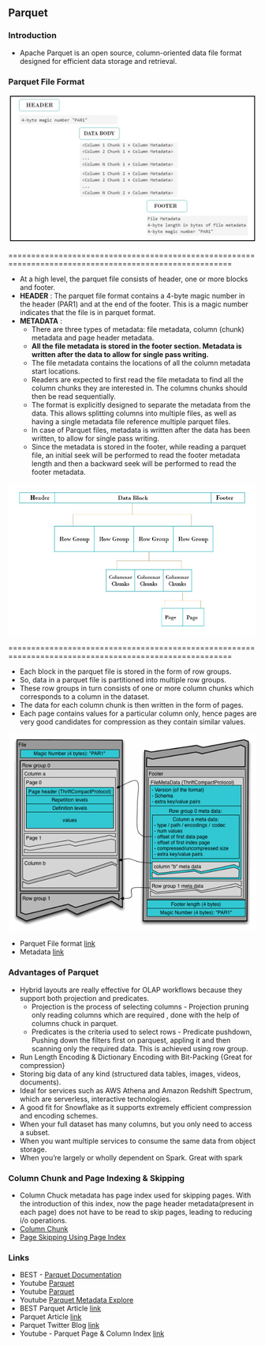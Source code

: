 ## Parquet

### Introduction
* Apache Parquet is an open source, column-oriented data file format designed for efficient data storage and retrieval.

### Parquet File Format 
![](../../Images/parquet_file_format_example.png)

=======================================================================================================
* At a high level, the parquet file consists of header, one or more blocks and footer.
* **HEADER** : The parquet file format contains a 4-byte magic number in the header (PAR1) and at the end of the footer. This is a magic number indicates that the file is in parquet format. 
* **METADATA** :
  * There are three types of metadata: file metadata, column (chunk) metadata and page header metadata.
  * **All the file metadata is stored in the footer section. Metadata is written after the data to allow for single pass writing.**
  * The file metadata contains the locations of all the column metadata start locations.
  * Readers are expected to first read the file metadata to find all the column chunks they are interested in. The columns chunks should then be read sequentially.
  * The format is explicitly designed to separate the metadata from the data. This allows splitting columns into multiple files, as well as having a single metadata file reference multiple parquet files.
  * In case of Parquet files, metadata is written after the data has been written, to allow for single pass writing.
  * Since the metadata is stored in the footer, while reading a parquet file, an initial seek will be performed to read the footer metadata length and then a backward seek will be performed to read the footer metadata.


![](../../Images/parques_file_format_compact.png)

=======================================================================================================
* Each block in the parquet file is stored in the form of row groups. 
* So, data in a parquet file is partitioned into multiple row groups. 
* These row groups in turn consists of one or more column chunks which corresponds to a column in the dataset. 
* The data for each column chunk is then written in the form of pages. 
* Each page contains values for a particular column only, hence pages are very good candidates for compression as they contain similar values.

![](../../Images/parquet_file_format.png)
* Parquet File format [link](https://parquet.apache.org/docs/file-format/)
* Metadata [link](https://parquet.apache.org/docs/file-format/metadata/)

### Advantages of Parquet
* Hybrid layouts are really effective for OLAP workflows because they support both projection and predicates.
    * Projection is the process of selecting columns - Projection pruning only reading columns which are required , done with the help of columns chuck in parquet.
    * Predicates is the criteria used to select rows - Predicate pushdown, Pushing down the filters first on parquest, appling it and then scanning only the required data. This is achieved using row group.
* Run Length Encoding  &  Dictionary Encoding with Bit-Packing {Great for compression}
* Storing big data of any kind (structured data tables, images, videos, documents).
* Ideal for services such as AWS Athena and Amazon Redshift Spectrum, which are serverless, interactive technologies.
* A good fit for Snowflake as it supports extremely efficient compression and encoding schemes. 
* When your full dataset has many columns, but you only need to access a subset.
* When you want multiple services to consume the same data from object storage.
* When you’re largely or wholly dependent on Spark. Great with spark

### Column Chunk and Page Indexing & Skipping
* Column Chuck metadata has page index used for skipping pages. With the introduction of this index, now the page header metadata(present in each page) does not have to be read to skip pages, leading to reducing i/o operations.
* [Column Chunk](https://parquet.apache.org/docs/file-format/data-pages/columnchunks/)
* [Page Skipping Using Page Index](https://github.com/apache/parquet-format/blob/master/PageIndex.md)

### Links
* BEST - [Parquet Documentation](https://parquet.apache.org/docs/overview/)
* Youtube [Parquet](https://www.youtube.com/watch?v=r2MWkYVomh4)
* Youtube [Parquet](https://www.youtube.com/watch?v=HyfGEbaZaX0)
* Youtube [Parquet Metadata Explore](https://www.youtube.com/watch?v=BjssGRlSnfA)
* BEST Parquet Article [link](https://www.linkedin.com/pulse/all-you-need-know-parquet-file-structure-depth-rohan-karanjawala#:~:text=Each%20block%20in%20the%20parquet,in%20the%20form%20of%20pages.)
* Parquet Article [link](https://towardsdatascience.com/demystifying-the-parquet-file-format-13adb0206705)
* Parquet Twitter Blog [link](https://blog.twitter.com/engineering/en_us/a/2013/dremel-made-simple-with-parquet)
* Youtube - Parquet Page & Column Index [link](https://www.youtube.com/watch?v=fr_HdhMEa3s)